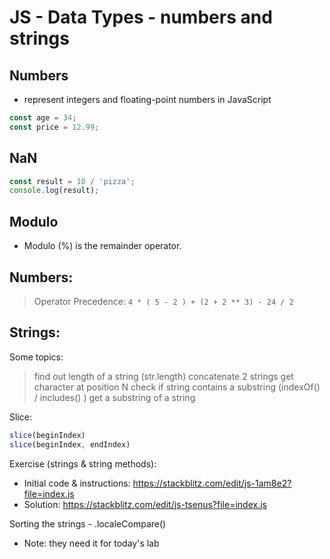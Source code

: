 
# JS - Data Types - numbers and strings

<!--- 

@Luis: follow students portal (highlighted)

Status: just some notes


-->

## Numbers

- represent integers and floating-point numbers in JavaScript

```js
const age = 34;
const price = 12.99;
```



## NaN

<!-- @Luis: stackblitz doesn't work properly with NaN -->


```javascript
const result = 10 / 'pizza';
console.log(result);
```


## Modulo
- Modulo (%) is the remainder operator. 
<!-- - ex. 10 % 2 pizzas -->




<!--

Fizz-Buzz
- it is in prework ("JS | Loops and iterations")
- another option is to do this kata together: https://www.codewars.com/kata/5300901726d12b80e8000498

-->


## Numbers:

> Operator Precedence: `4 * ( 5 - 2 ) + (2 + 2 ** 3) - 24 / 2`


## Strings:

Some topics: 
<!-- @todo: not comprehensive -->
> find out length of a string (str.length)
> concatenate 2 strings 
> get character at position N
> check if string contains a substring (indexOf() / includes() )
> get a substring of a string


Slice:
```js
slice(beginIndex)
slice(beginIndex, endIndex)
```


Exercise (strings & string methods): 
- Initial code & instructions: https://stackblitz.com/edit/js-1am8e2?file=index.js
- Solution: https://stackblitz.com/edit/js-tsenus?file=index.js



Sorting the strings - .localeCompare()
- Note: they need it for today's lab

    
